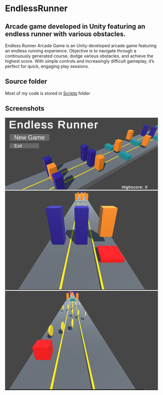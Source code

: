 # EndlessRunner
## Arcade game developed in Unity featuring an endless runner with various obstacles.
Endless Runner Arcade Game is an Unity-developed arcade game featuring an endless running experience. Objective is to navigate through a continuously generated course, dodge various obstacles, and achieve the highest score. With simple controls and increasingly difficult gameplay, it’s perfect for quick, engaging play sessions.
## Source folder
Most of my code is stored in [Scripts](Assets/Scripts) folder
## Screenshots
![Screen](screens/screen1.png)
![Screen](screens/screen2.png)
![Screen](screens/screen3.png)

